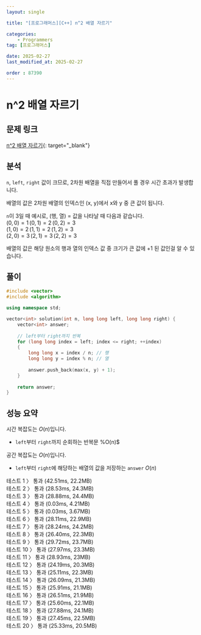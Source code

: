 ```yaml
---
layout: single

title: "[프로그래머스][C++] n^2 배열 자르기"

categories:
    - Programmers
tag: [프로그래머스]

date: 2025-02-27
last_modified_at: 2025-02-27

order : 87390
---
```


# n^2 배열 자르기

## 문제 링크

[n^2 배열 자르기](https://school.programmers.co.kr/learn/courses/30/lessons/87390){: target="_blank"}

## 분석

`n`, `left`, `right` 값이 크므로, 2차원 배열을 직접 만들어서 풀 경우 시간 초과가 발생합니다.

배열의 값은 2차원 배열의 인덱스인 (x, y)에서 x와 y 중 큰 값이 됩니다.

`n`이 3일 때 예시로, (행, 열) = 값을 나타날 때 다음과 같습니다.  
$(0, 0) = 1 \, (0, 1) = 2 \, (0, 2) = 3$  
$(1, 0) = 2 \, (1, 1) = 2 \, (1, 2) = 3$  
$(2, 0) = 3 \, (2, 1) = 3 \, (2, 2) = 3$

배열의 값은 해당 원소의 행과 열의 인덱스 값 중 크기가 큰 값에 +1 된 값인걸 알 수 있습니다.

## 풀이

```cpp
#include <vector>
#include <algorithm>

using namespace std;

vector<int> solution(int n, long long left, long long right) {
    vector<int> answer;
    
    // left부터 right까지 반복
    for (long long index = left; index <= right; ++index)
    {
        long long x = index / n; // 행
        long long y = index % n; // 열
        
        answer.push_back(max(x, y) + 1);
    }
    
    return answer;
}
```

## 성능 요약

시간 복잡도는 $O(n)$입니다.

- `left`부터 `right`까지 순회하는 반복문 %O(n)$

공간 복잡도는 $O(n)$입니다.

- `left`부터 `right`에 해당하는 배열의 값을 저장하는 `answer` $O(n)$

테스트 1 〉 통과 (42.51ms, 22.2MB)  
테스트 2 〉 통과 (28.53ms, 24.3MB)  
테스트 3 〉 통과 (28.88ms, 24.4MB)  
테스트 4 〉 통과 (0.03ms, 4.21MB)  
테스트 5 〉 통과 (0.03ms, 3.67MB)  
테스트 6 〉 통과 (28.11ms, 22.9MB)  
테스트 7 〉 통과 (28.24ms, 24.2MB)  
테스트 8 〉 통과 (26.40ms, 22.3MB)  
테스트 9 〉 통과 (29.72ms, 23.7MB)  
테스트 10 〉 통과 (27.97ms, 23.3MB)  
테스트 11 〉 통과 (28.93ms, 23MB)  
테스트 12 〉 통과 (24.19ms, 20.3MB)  
테스트 13 〉 통과 (25.11ms, 22.3MB)  
테스트 14 〉 통과 (26.09ms, 21.3MB)  
테스트 15 〉 통과 (25.91ms, 21.1MB)  
테스트 16 〉 통과 (26.51ms, 21.9MB)  
테스트 17 〉 통과 (25.60ms, 22.1MB)  
테스트 18 〉 통과 (27.88ms, 24.1MB)  
테스트 19 〉 통과 (27.45ms, 22.5MB)  
테스트 20 〉 통과 (25.33ms, 20.5MB)  